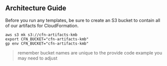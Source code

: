 ## Architecture Guide

Before you run any templates, be sure to create an S3 bucket to contain
all of our artifacts for CloudFormation.

```
aws s3 mk s3://cfn-artifacts-kmb
export CFN_BUCKET="cfn-artifacts-kmb"
gp env CFN_BUCKET="cfn-artifacts-kmb"
```

> remember bucket names are unique to the provide code example you may need to adjust
